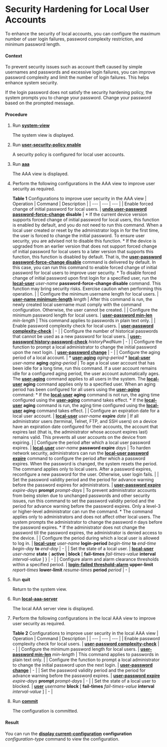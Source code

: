 Security Hardening for Local User Accounts
==========================================

To enhance the security of local accounts, you can configure the maximum number of user login failures, password complexity restriction, and minimum password length.

#### Context

To prevent security issues such as account theft caused by simple usernames and passwords and excessive login failures, you can improve password complexity and limit the number of login failures. This helps enhance system security.

If the login password does not satisfy the security hardening policy, the system prompts you to change your password. Change your password based on the prompted message.


#### Procedure

1. Run [**system-view**](cmdqueryname=system-view)
   
   
   
   The system view is displayed.
2. Run [**user-security-policy enable**](cmdqueryname=user-security-policy+enable)
   
   
   
   A security policy is configured for local user accounts.
3. Run [**aaa**](cmdqueryname=aaa)
   
   
   
   The AAA view is displayed.
4. Perform the following configurations in the AAA view to improve user security as required.
   
   
   
   **Table 1** Configurations to improve user security in the AAA view
   | Operation | Command | Description |
   | --- | --- | --- |
   | Enable forced change of initial password for local users. | [**undo user-password password-force-change**](cmdqueryname=undo+user-password+password-force-change) **disable** | * If the current device version supports forced change of initial password for local users, this function is enabled by default, and you do not need to run this command. When a local user created or reset by the administrator logs in for the first time, the user is forced to change the initial password. To ensure user security, you are advised not to disable this function. * If the device is upgraded from an earlier version that does not support forced change of initial password for local users to a later version that supports this function, this function is disabled by default. That is, the [**user-password password-force-change disable**](cmdqueryname=user-password+password-force-change+disable) command is delivered by default. In this case, you can run this command to enable forced change of initial password for local users to improve user security. * To disable forced change of initial password upon first login for a specified user, run the [**local-user**](cmdqueryname=local-user) *user-name* **password-force-change disable** command. This function may bring security risks. Exercise caution when performing this operation. |
   | Configure the minimum username length for local users. | [**user-name minimum-length**](cmdqueryname=user-name+minimum-length) *length* | After this command is run, the newly created local username must comply with the command configuration. Otherwise, the user cannot be created. |
   | Configure the minimum password length for local users. | [**user-password min-len**](cmdqueryname=user-password+min-len) *min-length* | This command applies to passwords in plain text only. |
   | Enable password complexity check for local users. | [**user-password complexity-check**](cmdqueryname=user-password+complexity-check) | - |
   | Configure the number of historical passwords that cannot be used as a new password for local users. | [**user-password history-password-check**](cmdqueryname=user-password+history-password-check) *historyPwdNum* | - |
   | Configure the function to prompt a local administrator to change the initial password upon the next login. | [**user-password change**](cmdqueryname=user-password+change) | - |
   | Configure the aging period of a local account. | * [**user-aging**](cmdqueryname=user-aging) *aging-period* * [**local-user**](cmdqueryname=local-user) *user-name* **aging** *aging-period* | To age a local user account that has been idle for a long time, run this command. If a user account remains idle for a configured aging period, the user account automatically ages.  The [**user-aging**](cmdqueryname=user-aging) command applies to all users in the system. The [**local-user**](cmdqueryname=local-user) **aging** command applies only to a specified user. When an aging period has been configured for all users using the [**user-aging**](cmdqueryname=user-aging) command: * If the [**local-user**](cmdqueryname=local-user) **aging** command is not run, the aging time configured using the [**user-aging**](cmdqueryname=user-aging) command takes effect. * If the [**local-user**](cmdqueryname=local-user) **aging** command is run, the aging time configured using the [**local-user**](cmdqueryname=local-user) **aging** command takes effect. |
   | Configure an expiration date for a local user account. | [**local-user**](cmdqueryname=local-user) *user-name* **expire** *date* | If all administrator users (terminal, Telnet, FTP, and SSH users) on a device have an expiration date configured for their accounts, the account that expires last (that is, the administrator whose account expires last) remains valid. This prevents all user accounts on the device from expiring. |
   | Configure the period after which a local user password expires. | [**local-user**](cmdqueryname=local-user) *user-name* **password expire** *days* | To harden network security, administrators can run the [**local-user password expire**](cmdqueryname=local-user+password+expire) command to configure the period after which a password expires.  When the password is changed, the system resets the period.  The command applies only to local users. After a password expires, reconfigure a new password for the user. Otherwise, user login fails. |
   | Set the password validity period and the period for advance warning before the password expires for administrators. | [**user-password expire**](cmdqueryname=user-password+expire) *expire-days* **prompt** *prompt-days* | To prevent administrator accounts from being stolen due to unchanged passwords and other security issues, run this command to set the password validity period and the period for advance warning before the password expires.  Only a level-3 or higher-level administrator can run the command.  * The command applies only to administrators and does not affect other local users. The system prompts the administrator to change the password *n* days before the password expires. * If the administrator does not change the password till the password expires, the administrator is denied access to the device. |
   | Configure the period during which a local user is allowed to log in. | [**local-user**](cmdqueryname=local-user) *user-name* **login-period** *begin-time* **to** *end-time* *begin-day* **to** *end-day* | - |
   | Set the state of a local user. | [**local-user**](cmdqueryname=local-user) *user-name* **state** { **active** | **block** [ **fail-times** *fail-times-value* **interval** *interval-value* ] } | - |
   | Configure alarm and alarm clearance thresholds within a specified period. | [**login-failed threshold-alarm**](cmdqueryname=login-failed+threshold-alarm) **upper-limit** *report-times* **lower-limit** *resume-times* **period** *period* | - |
5. Run **quit**
   
   
   
   Return to the system view.
6. Run [**local-aaa-server**](cmdqueryname=local-aaa-server)
   
   
   
   The local AAA server view is displayed.
7. Perform the following configurations in the local AAA view to improve user security as required.
   
   
   
   **Table 2** Configurations to improve user security in the local AAA view
   | Operation | Command | Description |
   | --- | --- | --- |
   | Enable password complexity check for local users. | [**user-password complexity-check**](cmdqueryname=user-password+complexity-check) | - |
   | Configure the minimum password length for local users. | [**user-password min-len**](cmdqueryname=user-password+min-len) *min-length* | This command applies to passwords in plain text only. |
   | Configure the function to prompt a local administrator to change the initial password upon the next login. | [**user-password change**](cmdqueryname=user-password+change) | - |
   | Set the password validity period and the period for advance warning before the password expires. | [**user-password expire**](cmdqueryname=user-password+expire) *expire-days* **prompt** *prompt-days* | - |
   | Set the state of a local user to blocked. | [**user**](cmdqueryname=user) *username* **block** [ **fail-times** *fail-times-value* **interval** *interval-value* ] | - |
8. Run [**commit**](cmdqueryname=commit)
   
   
   
   The configuration is committed.

#### Result

You can run the [**display current-configuration**](cmdqueryname=display+current-configuration) **configuration** *configuration-type* command to view the configuration.